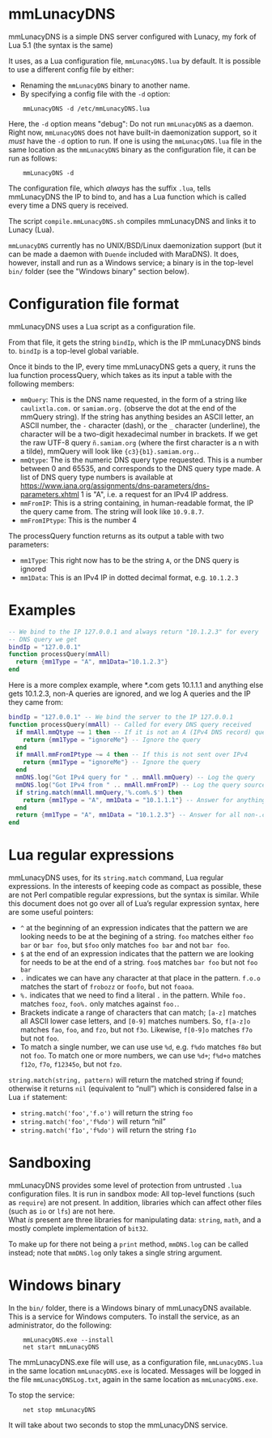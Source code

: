 # mmLunacyDNS

mmLunacyDNS is a simple DNS server configured with Lunacy, my fork of
Lua 5.1 (the syntax is the same)

It uses, as a Lua configuration file, `mmLunacyDNS.lua` by default.
It is possible to use a different config file by either:

* Renaming the `mmLunacyDNS` binary to another name.
* By specifying a config file with the `-d` option:

```
	mmLunacyDNS -d /etc/mmLunacyDNS.lua
```

Here, the `-d` option means "debug": Do not run `mmLunacyDNS` as a 
daemon.  Right now, `mmLunacyDNS` does not have built-in daemonization
support, so it *must* have the `-d` option to run.  If one is using the
`mmLunacyDNS.lua` file in the same location as the `mmLunacyDNS` binary
as the configuration file, it can be run as follows:

```
	mmLunacyDNS -d
```

The configuration file, which *always* has the suffix `.lua`, tells
mmLunacyDNS the IP to bind to, and has a Lua function which is called
every time a DNS query is received.

The script `compile.mmLunacyDNS.sh` compiles mmLunacyDNS and links it
to Lunacy (Lua).

`mmLunacyDNS` currently has no UNIX/BSD/Linux daemonization support (but
it can be made a daemon with `Duende` included with MaraDNS).  It does, 
however, install and run as a Windows service; a binary is in the
top-level `bin/` folder (see the "Windows binary" section below).

# Configuration file format

mmLunacyDNS uses a Lua script as a configuration file.

From that file, it gets the string `bindIp`, which is the IP 
mmLunacyDNS binds to.  `bindIp` is a top-level global variable.

Once it binds to the IP, every time mmLunacyDNS gets a query, it
runs the lua function processQuery, which takes as its input a
table with the following members:

* `mmQuery`: This is the DNS name requested, in the form of a string
  like `caulixtla.com.` or `samiam.org.` (observe the dot at the end of 
  the mmQuery string).  If the string has anything besides an ASCII 
  letter, an ASCII number, the `-` character (dash), or the `_` 
  character (underline), the character will be a two-digit hexadecimal 
  number in brackets.  If we get the raw UTF-8 query `ñ.samiam.org` 
  (where the first character is a n with a tilde), mmQuery will look 
  like `{c3}{b1}.samiam.org.`.
* `mmQtype`: The is the numeric DNS query type requested.  This is a number
  between 0 and 65535, and corresponds to the DNS query type made.  A
  list of DNS query type numbers is available at
  https://www.iana.org/assignments/dns-parameters/dns-parameters.xhtml
  1 is "A", i.e. a request for an IPv4 IP address.
* `mmFromIP`: This is a string containing, in human-readable format, the
  IP the query came from.  The string will look like `10.9.8.7`.
* `mmFromIPtype`: This is the number 4

The processQuery function returns as its output a table with two
parameters:

* `mm1Type`: This right now has to be the string `A`, or the DNS query is
  ignored
* `mm1Data`: This is an IPv4 IP in dotted decimal format, e.g. `10.1.2.3`

# Examples

```lua
-- We bind to the IP 127.0.0.1 and always return "10.1.2.3" for every
-- DNS query we get
bindIp = "127.0.0.1"
function processQuery(mmAll)
  return {mm1Type = "A", mm1Data="10.1.2.3"}
end
```

Here is a more complex example, where *.com gets 10.1.1.1 and anything else
gets 10.1.2.3, non-A queries are ignored, and we log A queries and the
IP they came from:

```lua
bindIp = "127.0.0.1" -- We bind the server to the IP 127.0.0.1
function processQuery(mmAll) -- Called for every DNS query received
  if mmAll.mmQtype ~= 1 then -- If it is not an A (IPv4 DNS record) query
    return {mm1Type = "ignoreMe"} -- Ignore the query
  end
  if mmAll.mmFromIPtype ~= 4 then -- If this is not sent over IPv4
    return {mm1Type = "ignoreMe"} -- Ignore the query
  end
  mmDNS.log("Got IPv4 query for " .. mmAll.mmQuery) -- Log the query
  mmDNS.log("Got IPv4 from " .. mmAll.mmFromIP) -- Log the query source IP
  if string.match(mmAll.mmQuery,'%.com%.$') then
    return {mm1Type = "A", mm1Data = "10.1.1.1"} -- Answer for anything.com
  end
  return {mm1Type = "A", mm1Data = "10.1.2.3"} -- Answer for all non-.com
end
```

# Lua regular expressions

mmLunacyDNS uses, for its `string.match` command, Lua regular 
expressions.  In the interests of keeping code as compact as possible,
these are not Perl compatible regular expressions, but the syntax is 
similar.  While this document does not go over all of Lua’s regular
expression syntax, here are some useful pointers:

* `^` at the beginning of an expression indicates that the pattern we 
  are looking needs to be at the begining of a string. `foo` matches
  either `foo bar` or `bar foo`, but `$foo` only matches `foo bar` and
  not `bar foo`.
* `$` at the end of an expression indicates that the pattern we are looking
  for needs to be at the end of a string.  `foo$` matches `bar foo` but
  not `foo bar`
* `.` indicates we can have any character at that place in the pattern.
  `f.o.o` matches the start of `frobozz` or `foofo`, but not `foaoa`.
* `%.` indicates that we need to find a literal `.` in the pattern.
  While `foo.` matches `fooz`, `foo%.` only matches against `foo.`.
* Brackets indicate a range of characters that can match; `[a-z]` matches
  all ASCII lower case letters, and `[0-9]` matches numbers.  So, 
  `f[a-z]o` matches `fao`, `foo`, and `fzo`, but not `f3o`.  Likewise,
  `f[0-9]o` matches `f7o` but not `foo`.
* To match a single number, we can use use `%d`, e.g. `f%do` matches
  `f8o` but not `foo`.  To match one or more numbers, we can use `%d+`;
  `f%d+o` matches `f12o`, `f7o`, `f12345o`, but not `fzo`.

`string.match(string, pattern)` will return the matched string if 
found; otherwise it returns `nil` (equivalent to “null”) which is 
considered false in a Lua `if` statement:

* `string.match('foo','f.o')` will return the string `foo`
* `string.match('foo','f%do')` will return “nil”
* `string.match('f1o','f%do')` will return the string `f1o`

# Sandboxing

mmLunacyDNS provides some level of protection from untrusted `.lua` 
configuration files.  It is run in sandbox mode: All top-level
functions (such as `require`) are not present.  In addition, libraries
which can affect other files (such as `io` or `lfs`) are not here.  
What *is* present are three libraries for manipulating data: `string`,
`math`, and a mostly complete implementation of `bit32`.

To make up for there not being a `print` method, `mmDNS.log` can
be called instead; note that `mmDNS.log` only takes a single string
argument.

# Windows binary

In the `bin/` folder, there is a Windows binary of mmLunacyDNS available.
This is a service for Windows computers.  To install the service,
as an administrator, do the following:

```
	mmLunacyDNS.exe --install
	net start mmLunacyDNS
```

The mmLunacyDNS.exe file will use, as a configuration file, 
`mmLunacyDNS.lua` in the same location `mmLunacyDNS.exe` is 
located.  Messages will be logged in the file `mmLunacyDNSLog.txt`,
again in the same location as `mmLunacyDNS.exe`.

To stop the service:

```
	net stop mmLunacyDNS
```

It will take about two seconds to stop the mmLunacyDNS service.



